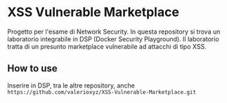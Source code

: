 # XSS Vulnerable Marketplace

Progetto per l'esame di Network Security. In questa repository si trova un laboratorio integrabile in DSP (Docker Security Playground). Il laboratorio tratta di un presunto marketplace vulnerabile ad attacchi di tipo XSS.

## How to use
Inserire in DSP, tra le altre repository, anche `https://github.com/valerioxyz/XSS-Vulnerable-Marketplace.git`
